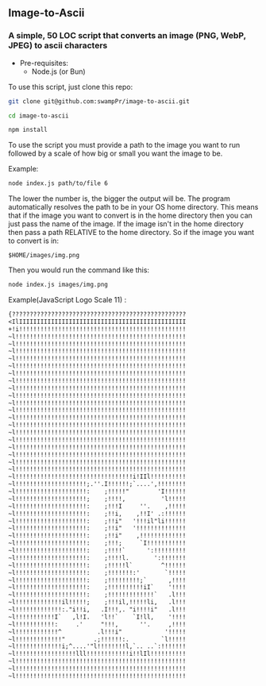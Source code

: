 ## Image-to-Ascii

### A simple, 50 LOC script that converts an image (PNG, WebP, JPEG) to ascii characters

- Pre-requisites:
    - Node.js (or Bun)

To use this script, just clone this repo:
```sh
git clone git@github.com:swampPr/image-to-ascii.git

cd image-to-ascii

npm install
```

To use the script you must provide a path to the image you want to run followed by a scale of how big or small you want the image to be. 

Example:
```sh 
node index.js path/to/file 6
```
The lower the number is, the bigger the output will be.
The program automatically resolves the path to be in your OS home directory. This means that if the image you want to
convert is in the home directory then you can just pass the name of the image. If the image isn't in the home
directory then pass a path RELATIVE to the home directory. So if the image you want to convert is in:

`$HOME/images/img.png`

Then you would run the command like this:

```sh
node index.js images/img.png
```

Example(JavaScript Logo Scale 11) :

```txt
{?????????????????????????????????????????????????
<IlIIIIIIIIIIIIIIIIIIIIIIIIIIIIIIIIIIIIIIIIIIIIIII
+!i!!!!!!!!!!!!!!!!!!!!!!!!!!!!!!!!!!!!!!!!!!!!!!!
~l!!!!!!!!!!!!!!!!!!!!!!!!!!!!!!!!!!!!!!!!!!!!!!!!
~l!!!!!!!!!!!!!!!!!!!!!!!!!!!!!!!!!!!!!!!!!!!!!!!!
~l!!!!!!!!!!!!!!!!!!!!!!!!!!!!!!!!!!!!!!!!!!!!!!!!
~l!!!!!!!!!!!!!!!!!!!!!!!!!!!!!!!!!!!!!!!!!!!!!!!!
~l!!!!!!!!!!!!!!!!!!!!!!!!!!!!!!!!!!!!!!!!!!!!!!!!
~l!!!!!!!!!!!!!!!!!!!!!!!!!!!!!!!!!!!!!!!!!!!!!!!!
~l!!!!!!!!!!!!!!!!!!!!!!!!!!!!!!!!!!!!!!!!!!!!!!!!
~l!!!!!!!!!!!!!!!!!!!!!!!!!!!!!!!!!!!!!!!!!!!!!!!!
~l!!!!!!!!!!!!!!!!!!!!!!!!!!!!!!!!!!!!!!!!!!!!!!!!
~l!!!!!!!!!!!!!!!!!!!!!!!!!!!!!!!!!!!!!!!!!!!!!!!!
~l!!!!!!!!!!!!!!!!!!!!!!!!!!!!!!!!!!!!!!!!!!!!!!!!
~l!!!!!!!!!!!!!!!!!!!!!!!!!!!!!!!!!!!!!!!!!!!!!!!!
~l!!!!!!!!!!!!!!!!!!!!!!!!!!!!!!!!!!!!!!!!!!!!!!!!
~l!!!!!!!!!!!!!!!!!!!!!!!!!!!!!!!!!!!!!!!!!!!!!!!!
~l!!!!!!!!!!!!!!!!!!!!!!!!!!!!!!!!!!!!!!!!!!!!!!!!
~l!!!!!!!!!!!!!!!!!!!!!!!!!!!!!!!!!!!!!!!!!!!!!!!!
~l!!!!!!!!!!!!!!!!!!!!!!!!!!!!!!!!!!!!!!!!!!!!!!!!
~l!!!!!!!!!!!!!!!!!!!!!!!!!!!!!!!!!!!!!!!!!!!!!!!!
~l!!!!!!!!!!!!!!!!!!!!!!!!!!!!!!!!!!!!!!!!!!!!!!!!
~l!!!!!!!!!!!!!!!!!!!!!!!!!!!!!!!!!i!IIl!!!!!!!!!!
~l!!!!!!!!!!!!!!!!!!!!;.''.I!!!!!!;`....',!!!!!!!!
~l!!!!!!!!!!!!!!!!!!!!:    ;!!!!!"        'I!!!!!!
~l!!!!!!!!!!!!!!!!!!!!;    ;!!!!,          'l!!!!!
~l!!!!!!!!!!!!!!!!!!!!:    ;!!!I     ''.    ,!!!!!
~l!!!!!!!!!!!!!!!!!!!!:    ;!!i,    ,!!I' .:!!!!!!
~l!!!!!!!!!!!!!!!!!!!!:    ;!!i"   '!!!il"li!!!!!!
~l!!!!!!!!!!!!!!!!!!!!:    ;!!i"   '!!!!!!!!!!!!!!
~l!!!!!!!!!!!!!!!!!!!!:    ;!!i"    ,!!!!!!!!!!!!!
~l!!!!!!!!!!!!!!!!!!!!:    ;!!!;     `I!!!!!!!!!!!
~l!!!!!!!!!!!!!!!!!!!!:    ;!!!!`      ':!!!!!!!!!
~l!!!!!!!!!!!!!!!!!!!!:    ;!!!!l.       ':!!!!!!!
~l!!!!!!!!!!!!!!!!!!!!:    ;!!!!!l`        ^!!!!!!
~l!!!!!!!!!!!!!!!!!!!!:    ;!!!!!!!:'       `!!!!!
~l!!!!!!!!!!!!!!!!!!!!:    ;!!!!!!!!!;`      ,!!!!
~l!!!!!!!!!!!!!!!!!!!!:    ;!!!!!!!!!!iI`    '!!!!
~l!!!!!!!!!!!!!!!!!!!!:    ;!!!!!!!!!!!!!`   .l!!!
~l!!!!!!!!!!!!!il!!!!!;    ;!!!il,!!!!!li,   .l!!!
~l!!!!!!!!!!!!!:."i!!i,   .I!!!,. "i!!!!i"   .l!!!
~l!!!!!!!!!!!I`   ,l!I.   'l!!`    `I!ll,    '!!!!
~l!!!!!!!!!!!:     .'     "!!!,      ''.     ,!!!!
~l!!!!!!!!!!!!^          .l!!!i"            '!!!!!
~l!!!!!!!!!!!!!"        .;!!!!!!:.         `l!!!!!
~l!!!!!!!!!!!!!i;^....'"l!!!!!!!!l,`.. ..`:!!!!!!!
~l!!!!!!!!!!!!!!!!!lll!!!!!!!!!!!!i!!lIl!!!!!!!!!!
~l!!!!!!!!!!!!!!!!!!!!!!!!!!!!!!!!!!!!!!!!!!!!!!!!
~l!!!!!!!!!!!!!!!!!!!!!!!!!!!!!!!!!!!!!!!!!!!!!!!!
~l!!!!!!!!!!!!!!!!!!!!!!!!!!!!!!!!!!!!!!!!!!!!!!!!
```
